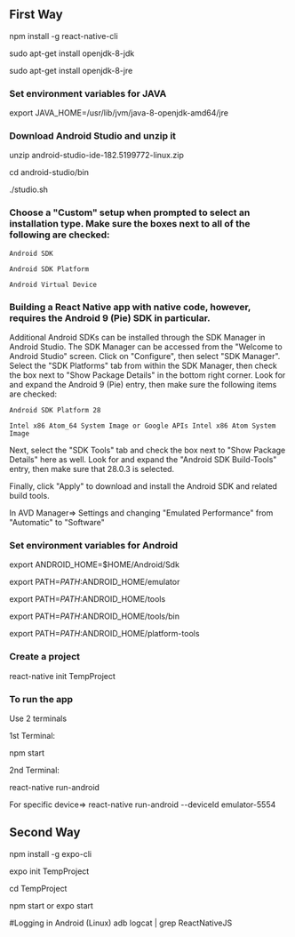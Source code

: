 ## First Way
npm install -g react-native-cli

sudo apt-get install openjdk-8-jdk

sudo apt-get install openjdk-8-jre

### Set environment variables for JAVA

export JAVA_HOME=/usr/lib/jvm/java-8-openjdk-amd64/jre


### Download Android Studio and unzip it

unzip android-studio-ide-182.5199772-linux.zip 

cd android-studio/bin

./studio.sh


### Choose a "Custom" setup when prompted to select an installation type. Make sure the boxes next to all of the following are checked:

    Android SDK

    Android SDK Platform

    Android Virtual Device


### Building a React Native app with native code, however, requires the Android 9 (Pie) SDK in particular. 
Additional Android SDKs can be installed through the SDK Manager in Android Studio.
The SDK Manager can be accessed from the "Welcome to Android Studio" screen. Click on "Configure", then select "SDK Manager". 
Select the "SDK Platforms" tab from within the SDK Manager, then check the box next to "Show Package Details" in the bottom right corner. Look for and expand the Android 9 (Pie) entry, then make sure the following items are checked:

    Android SDK Platform 28

    Intel x86 Atom_64 System Image or Google APIs Intel x86 Atom System Image

Next, select the "SDK Tools" tab and check the box next to "Show Package Details" here as well. Look for and expand the "Android SDK Build-Tools" entry, then make sure that 28.0.3 is selected.

Finally, click "Apply" to download and install the Android SDK and related build tools.

In AVD Manager=> Settings and changing "Emulated Performance" from "Automatic" to "Software"


### Set environment variables for Android

export ANDROID_HOME=$HOME/Android/Sdk

export PATH=$PATH:$ANDROID_HOME/emulator

export PATH=$PATH:$ANDROID_HOME/tools

export PATH=$PATH:$ANDROID_HOME/tools/bin

export PATH=$PATH:$ANDROID_HOME/platform-tools


### Create a project

react-native init TempProject

### To run the app

Use 2 terminals

1st Terminal:

npm start

2nd Terminal:

react-native run-android

For specific device=> react-native run-android --deviceId emulator-5554

## Second Way


npm install -g expo-cli

expo init TempProject

cd TempProject

npm start or expo start 


#Logging in Android (Linux)
adb logcat | grep ReactNativeJS
